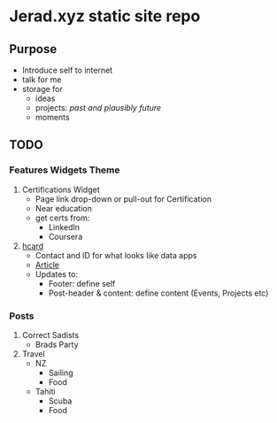 # Jerad.xyz static site repo

## Purpose

- Introduce self to internet
- talk for me
- storage for
  - ideas
  - projects: _past and plausibly future_
  - moments

## TODO

### Features Widgets Theme
1. Certifications Widget
    - Page link drop-down or pull-out for Certification
    - Near education
    - get certs from:
      - LinkedIn
      - Coursera
2. [hcard](http://microformats.org/wiki/about)
    - Contact and ID for what looks like data apps
    - [Article](https://www.amitgawande.com/indiewebify-hugo-website/)
    - Updates to:
      - Footer: define self
      - Post-header & content: define content (Events, Projects etc)

### Posts
1. Correct Sadists
    - Brads Party
2. Travel
    - NZ
      - Sailing
      - Food
    - Tahiti
      - Scuba
      - Food
